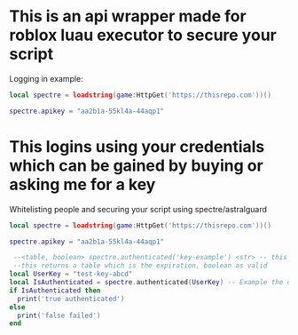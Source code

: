 # This is an api wrapper made for roblox luau executor to secure your script

Logging in example:
```lua
local spectre = loadstring(game:HttpGet('https://thisrepo.com'))() 

spectre.apikey = "aa2b1a-55kl4a-44aqp1"
```
# This logins using your credentials which can be gained by buying or asking me for a key

Whitelisting people and securing your script using spectre/astralguard
```lua
local spectre = loadstring(game:HttpGet('https://thisrepo.com'))() 

spectre.apikey = "aa2b1a-55kl4a-44aqp1"

 --<table, boolean> spectre.authenticated('key-example') <str> -- this requires a key otherwise it will be automatically invalid
 --this returns a table which is the expiration, boolean as valid
local UserKey = "test-key-abcd"
local IsAuthenticated = spectre.authenticated(UserKey) -- Example the database has these keys authenticated: {a,b,c}
if IsAuthenticated then
  print('true authenticated')
else
  print('false failed')
end
```
